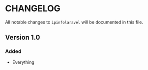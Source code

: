 # CHANGELOG

All notable changes to `ipinfolaravel` will be documented in this file.

## Version 1.0

### Added

- Everything
